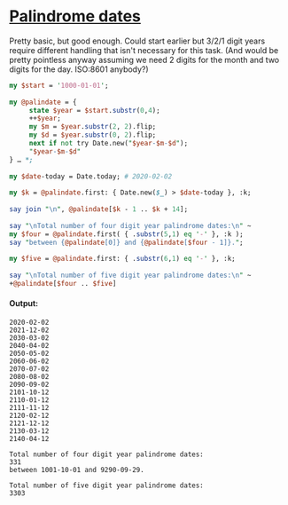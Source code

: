 [1]: https://rosettacode.org/wiki/Palindrome_dates

# [Palindrome dates][1]

Pretty basic, but good enough. Could start earlier but 3/2/1 digit years require different handling that isn't necessary for this task. (And would be pretty pointless anyway assuming we need 2 digits for the month and two digits for the day. ISO:8601 anybody?)

```perl
my $start = '1000-01-01';
 
my @palindate = {
     state $year = $start.substr(0,4);
     ++$year;
     my $m = $year.substr(2, 2).flip;
     my $d = $year.substr(0, 2).flip;
     next if not try Date.new("$year-$m-$d");
     "$year-$m-$d"
} … *;
 
my $date-today = Date.today; # 2020-02-02
 
my $k = @palindate.first: { Date.new($_) > $date-today }, :k;
 
say join "\n", @palindate[$k - 1 .. $k + 14];
 
say "\nTotal number of four digit year palindrome dates:\n" ~
my $four = @palindate.first( { .substr(5,1) eq '-' }, :k );
say "between {@palindate[0]} and {@palindate[$four - 1]}.";
 
my $five = @palindate.first: { .substr(6,1) eq '-' }, :k;
 
say "\nTotal number of five digit year palindrome dates:\n" ~
+@palindate[$four .. $five]
```

#### Output:
```
2020-02-02
2021-12-02
2030-03-02
2040-04-02
2050-05-02
2060-06-02
2070-07-02
2080-08-02
2090-09-02
2101-10-12
2110-01-12
2111-11-12
2120-02-12
2121-12-12
2130-03-12
2140-04-12

Total number of four digit year palindrome dates:
331
between 1001-10-01 and 9290-09-29.

Total number of five digit year palindrome dates:
3303
```
